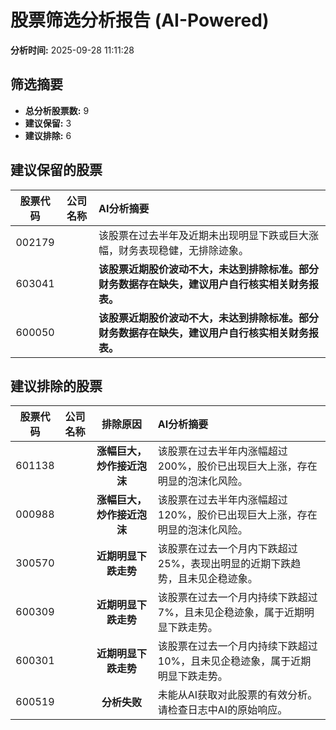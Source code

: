 # 股票筛选分析报告 (AI-Powered)

**分析时间:** 2025-09-28 11:11:28

## 筛选摘要

- **总分析股票数:** 9
- **建议保留:** 3
- **建议排除:** 6

## 建议保留的股票

| 股票代码 | 公司名称 | AI分析摘要 |
|:---:|:---:|:---|
| 002179 |  | 该股票在过去半年及近期未出现明显下跌或巨大涨幅，财务表现稳健，无排除迹象。 |
| 603041 |  | **该股票近期股价波动不大，未达到排除标准。部分财务数据存在缺失，建议用户自行核实相关财务报表。** |
| 600050 |  | **该股票近期股价波动不大，未达到排除标准。部分财务数据存在缺失，建议用户自行核实相关财务报表。** |

## 建议排除的股票

| 股票代码 | 公司名称 | 排除原因 | AI分析摘要 |
|:---:|:---:|:---:|:---|
| 601138 |  | **涨幅巨大，炒作接近泡沫** | 该股票在过去半年内涨幅超过200%，股价已出现巨大上涨，存在明显的泡沫化风险。 |
| 000988 |  | **涨幅巨大，炒作接近泡沫** | 该股票在过去半年内涨幅超过120%，股价已出现巨大上涨，存在明显的泡沫化风险。 |
| 300570 |  | **近期明显下跌走势** | 该股票在过去一个月内下跌超过25%，表现出明显的近期下跌趋势，且未见企稳迹象。 |
| 600309 |  | **近期明显下跌走势** | 该股票在过去一个月内持续下跌超过7%，且未见企稳迹象，属于近期明显下跌走势。 |
| 600301 |  | **近期明显下跌走势** | 该股票在过去一个月内持续下跌超过10%，且未见企稳迹象，属于近期明显下跌走势。 |
| 600519 |  | **分析失败** | 未能从AI获取对此股票的有效分析。请检查日志中AI的原始响应。 |
